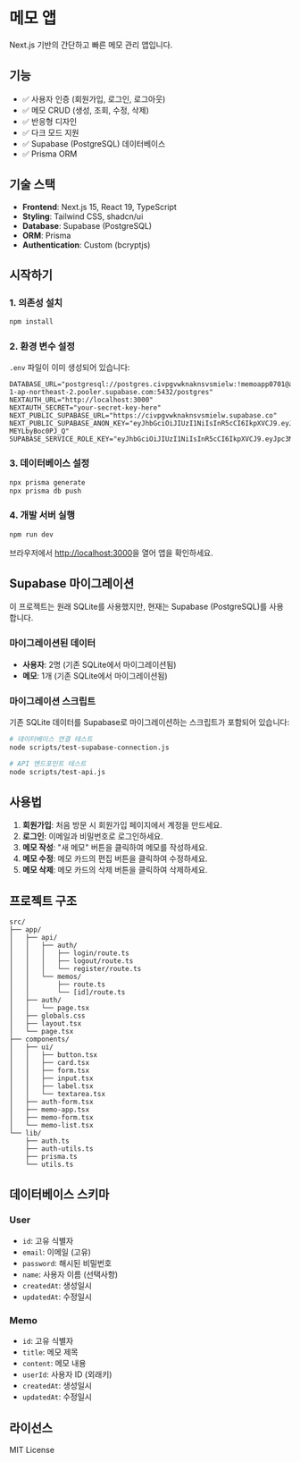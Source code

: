 # 메모 앱

Next.js 기반의 간단하고 빠른 메모 관리 앱입니다.

## 기능

- ✅ 사용자 인증 (회원가입, 로그인, 로그아웃)
- ✅ 메모 CRUD (생성, 조회, 수정, 삭제)
- ✅ 반응형 디자인
- ✅ 다크 모드 지원
- ✅ Supabase (PostgreSQL) 데이터베이스
- ✅ Prisma ORM

## 기술 스택

- **Frontend**: Next.js 15, React 19, TypeScript
- **Styling**: Tailwind CSS, shadcn/ui
- **Database**: Supabase (PostgreSQL)
- **ORM**: Prisma
- **Authentication**: Custom (bcryptjs)

## 시작하기

### 1. 의존성 설치

```bash
npm install
```

### 2. 환경 변수 설정

`.env` 파일이 이미 생성되어 있습니다:

```env
DATABASE_URL="postgresql://postgres.civpgvwknaknsvsmielw:!memoapp0701@aws-1-ap-northeast-2.pooler.supabase.com:5432/postgres"
NEXTAUTH_URL="http://localhost:3000"
NEXTAUTH_SECRET="your-secret-key-here"
NEXT_PUBLIC_SUPABASE_URL="https://civpgvwknaknsvsmielw.supabase.co"
NEXT_PUBLIC_SUPABASE_ANON_KEY="eyJhbGciOiJIUzI1NiIsInR5cCI6IkpXVCJ9.eyJpc3MiOiJzdXBhYmFzZSIsInJlZiI6ImNpdnBndndrbmFrbnN2c21pZWx3Iiwicm9sZSI6ImFub24iLCJpYXQiOjE3NTkxNDc4OTksImV4cCI6MjA3NDcyMzg5OX0.oIRdnI6Tk4fBEfl_CIyvSQ8pPRWO-MEYLbyBoc0PJ_Q"
SUPABASE_SERVICE_ROLE_KEY="eyJhbGciOiJIUzI1NiIsInR5cCI6IkpXVCJ9.eyJpc3MiOiJzdXBhYmFzZSIsInJlZiI6ImNpdnBndndrbmFrbnN2c21pZWx3Iiwicm9sZSI6InNlcnZpY2Vfcm9sZSIsImlhdCI6MTc1OTE0Nzg5OSwiZXhwIjoyMDc0NzIzODk5fQ.7Thg9u__7BbpzKVOie3EHWN_j4oNeXF9Eg4PD2o1CV0"
```

### 3. 데이터베이스 설정

```bash
npx prisma generate
npx prisma db push
```

### 4. 개발 서버 실행

```bash
npm run dev
```

브라우저에서 [http://localhost:3000](http://localhost:3000)을 열어 앱을 확인하세요.

## Supabase 마이그레이션

이 프로젝트는 원래 SQLite를 사용했지만, 현재는 Supabase (PostgreSQL)를 사용합니다.

### 마이그레이션된 데이터
- **사용자**: 2명 (기존 SQLite에서 마이그레이션됨)
- **메모**: 1개 (기존 SQLite에서 마이그레이션됨)

### 마이그레이션 스크립트
기존 SQLite 데이터를 Supabase로 마이그레이션하는 스크립트가 포함되어 있습니다:

```bash
# 데이터베이스 연결 테스트
node scripts/test-supabase-connection.js

# API 엔드포인트 테스트
node scripts/test-api.js
```

## 사용법

1. **회원가입**: 처음 방문 시 회원가입 페이지에서 계정을 만드세요.
2. **로그인**: 이메일과 비밀번호로 로그인하세요.
3. **메모 작성**: "새 메모" 버튼을 클릭하여 메모를 작성하세요.
4. **메모 수정**: 메모 카드의 편집 버튼을 클릭하여 수정하세요.
5. **메모 삭제**: 메모 카드의 삭제 버튼을 클릭하여 삭제하세요.

## 프로젝트 구조

```
src/
├── app/
│   ├── api/
│   │   ├── auth/
│   │   │   ├── login/route.ts
│   │   │   ├── logout/route.ts
│   │   │   └── register/route.ts
│   │   └── memos/
│   │       ├── route.ts
│   │       └── [id]/route.ts
│   ├── auth/
│   │   └── page.tsx
│   ├── globals.css
│   ├── layout.tsx
│   └── page.tsx
├── components/
│   ├── ui/
│   │   ├── button.tsx
│   │   ├── card.tsx
│   │   ├── form.tsx
│   │   ├── input.tsx
│   │   ├── label.tsx
│   │   └── textarea.tsx
│   ├── auth-form.tsx
│   ├── memo-app.tsx
│   ├── memo-form.tsx
│   └── memo-list.tsx
└── lib/
    ├── auth.ts
    ├── auth-utils.ts
    ├── prisma.ts
    └── utils.ts
```

## 데이터베이스 스키마

### User
- `id`: 고유 식별자
- `email`: 이메일 (고유)
- `password`: 해시된 비밀번호
- `name`: 사용자 이름 (선택사항)
- `createdAt`: 생성일시
- `updatedAt`: 수정일시

### Memo
- `id`: 고유 식별자
- `title`: 메모 제목
- `content`: 메모 내용
- `userId`: 사용자 ID (외래키)
- `createdAt`: 생성일시
- `updatedAt`: 수정일시

## 라이선스

MIT License
